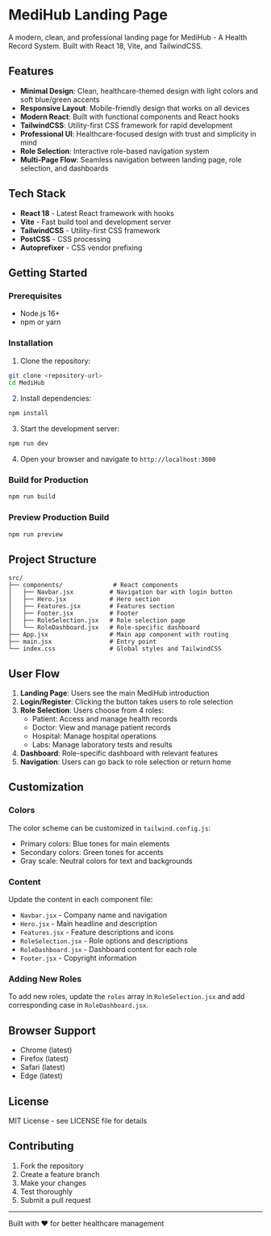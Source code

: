 # MediHub Landing Page

A modern, clean, and professional landing page for MediHub - A Health Record System. Built with React 18, Vite, and TailwindCSS.

## Features

- **Minimal Design**: Clean, healthcare-themed design with light colors and soft blue/green accents
- **Responsive Layout**: Mobile-friendly design that works on all devices
- **Modern React**: Built with functional components and React hooks
- **TailwindCSS**: Utility-first CSS framework for rapid development
- **Professional UI**: Healthcare-focused design with trust and simplicity in mind
- **Role Selection**: Interactive role-based navigation system
- **Multi-Page Flow**: Seamless navigation between landing page, role selection, and dashboards

## Tech Stack

- **React 18** - Latest React framework with hooks
- **Vite** - Fast build tool and development server
- **TailwindCSS** - Utility-first CSS framework
- **PostCSS** - CSS processing
- **Autoprefixer** - CSS vendor prefixing

## Getting Started

### Prerequisites

- Node.js 16+ 
- npm or yarn

### Installation

1. Clone the repository:
```bash
git clone <repository-url>
cd MediHub
```

2. Install dependencies:
```bash
npm install
```

3. Start the development server:
```bash
npm run dev
```

4. Open your browser and navigate to `http://localhost:3000`

### Build for Production

```bash
npm run build
```

### Preview Production Build

```bash
npm run preview
```

## Project Structure

```
src/
├── components/              # React components
│   ├── Navbar.jsx          # Navigation bar with login button
│   ├── Hero.jsx            # Hero section
│   ├── Features.jsx        # Features section
│   ├── Footer.jsx          # Footer
│   ├── RoleSelection.jsx   # Role selection page
│   └── RoleDashboard.jsx   # Role-specific dashboard
├── App.jsx                 # Main app component with routing
├── main.jsx                # Entry point
└── index.css               # Global styles and TailwindCSS
```

## User Flow

1. **Landing Page**: Users see the main MediHub introduction
2. **Login/Register**: Clicking the button takes users to role selection
3. **Role Selection**: Users choose from 4 roles:
   - Patient: Access and manage health records
   - Doctor: View and manage patient records
   - Hospital: Manage hospital operations
   - Labs: Manage laboratory tests and results
4. **Dashboard**: Role-specific dashboard with relevant features
5. **Navigation**: Users can go back to role selection or return home

## Customization

### Colors
The color scheme can be customized in `tailwind.config.js`:
- Primary colors: Blue tones for main elements
- Secondary colors: Green tones for accents
- Gray scale: Neutral colors for text and backgrounds

### Content
Update the content in each component file:
- `Navbar.jsx` - Company name and navigation
- `Hero.jsx` - Main headline and description
- `Features.jsx` - Feature descriptions and icons
- `RoleSelection.jsx` - Role options and descriptions
- `RoleDashboard.jsx` - Dashboard content for each role
- `Footer.jsx` - Copyright information

### Adding New Roles
To add new roles, update the `roles` array in `RoleSelection.jsx` and add corresponding case in `RoleDashboard.jsx`.

## Browser Support

- Chrome (latest)
- Firefox (latest)
- Safari (latest)
- Edge (latest)

## License

MIT License - see LICENSE file for details

## Contributing

1. Fork the repository
2. Create a feature branch
3. Make your changes
4. Test thoroughly
5. Submit a pull request

---

Built with ❤️ for better healthcare management
